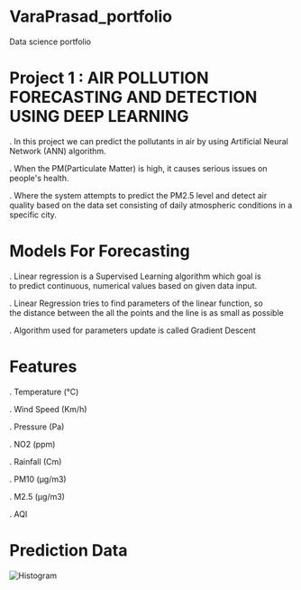 # VaraPrasad_portfolio
Data science portfolio

# Project 1 : AIR POLLUTION FORECASTING AND DETECTION USING DEEP LEARNING 

.  In this project we can predict the pollutants in air by using Artificial Neural Network (ANN) algorithm.

.  When the PM(Particulate Matter) is high, it causes serious issues on people's health. 

.  Where the system attempts to predict the PM2.5 level and detect air quality based on the data set consisting of daily atmospheric conditions in a specific city.

# Models For Forecasting

.  Linear regression is a Supervised Learning algorithm which goal is to predict continuous, numerical values based on given data input.

.  Linear Regression tries to find parameters of the linear function, so the distance between the all the points and the line is as small as possible

.  Algorithm used for parameters update is called Gradient Descent 

# Features

.  Temperature (°C)

.  Wind Speed (Km/h)

. Pressure (Pa)

. NO2 (ppm)

. Rainfall (Cm)

. PM10 (μg/m3)

. M2.5 (μg/m3)

. AQI

# Prediction Data

![Histogram](https://user-images.githubusercontent.com/64054582/153776488-7641a0c7-85b1-4b62-bfce-771888995148.png)



